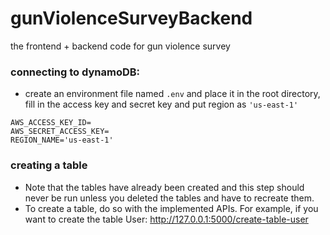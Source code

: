# gunViolenceSurveyBackend
the frontend + backend code for gun violence survey 


### connecting to dynamoDB:
* create an environment file named `.env` and place it in the root directory, fill in the access key and secret key and put region as `'us-east-1'` 

```buildoutcfg
AWS_ACCESS_KEY_ID=
AWS_SECRET_ACCESS_KEY=
REGION_NAME='us-east-1'
```

### creating a table
* Note that the tables have already been created and this step should never be run unless you deleted the tables and have to
recreate them.
* To create a table, do so with the implemented APIs. For example, if you want to create the table User:
http://127.0.0.1:5000/create-table-user
